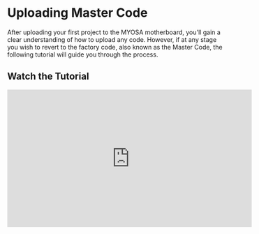 # Uploading Master Code

After uploading your first project to the MYOSA motherboard, you'll gain a clear understanding of how to upload any code. However, if at any stage you wish to revert to the factory code, also known as the Master Code, the following tutorial will guide you through the process.

## Watch the Tutorial

<iframe width="560" height="315" src="https://www.youtube.com/embed/X0q__X7cU18" title="YouTube video player" frameborder="0" allow="accelerometer; autoplay; clipboard-write; encrypted-media; gyroscope; picture-in-picture" allowfullscreen></iframe>
